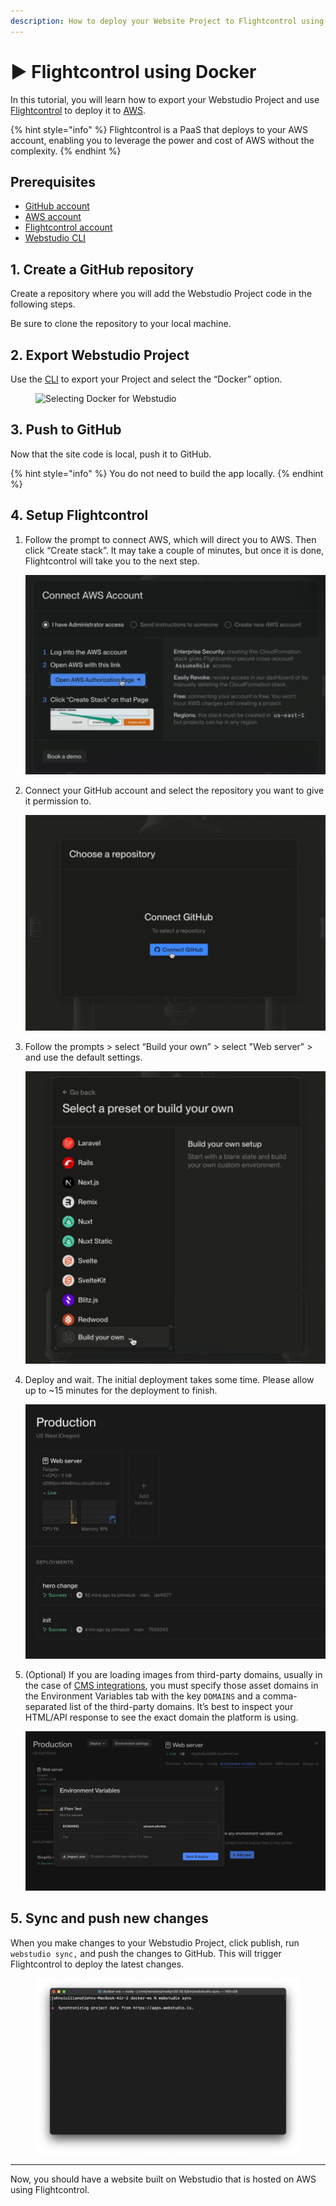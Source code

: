 ```yaml
---
description: How to deploy your Website Project to Flightcontrol using the Docker template.
---
```


# ▶️ Flightcontrol using Docker

In this tutorial, you will learn how to export your Webstudio Project and use [Flightcontrol](https://www.flightcontrol.dev) to deploy it to [AWS](https://aws.amazon.com).

{% hint style="info" %}
Flightcontrol is a PaaS that deploys to your AWS account, enabling you to leverage the power and cost of AWS without the complexity.
{% endhint %}

## Prerequisites

* [GitHub account](https://github.com)
* [AWS account](https://aws.amazon.com)
* [Flightcontrol account](https://www.flightcontrol.dev)
* [Webstudio CLI](cli.md)

## 1. Create a GitHub repository

Create a repository where you will add the Webstudio Project code in the following steps.

Be sure to clone the repository to your local machine.

## 2. Export Webstudio Project

Use the [CLI](cli.md) to export your Project and select the “Docker” option.

<figure><img src="../../.gitbook/assets/Screenshot 2025-01-27 at 7.42.11 PM.png" alt="Selecting Docker for Webstudio"><figcaption></figcaption></figure>

## 3. Push to GitHub

Now that the site code is local, push it to GitHub.

{% hint style="info" %}
You do not need to build the app locally.
{% endhint %}

## 4. Setup Flightcontrol

1.  Follow the prompt to connect AWS, which will direct you to AWS. Then click “Create stack”. It may take a couple of minutes, but once it is done, Flightcontrol will take you to the next step.

    ![AWS setup in Flightcontrol](../../.gitbook/assets/aws.PNG)
2.  Connect your GitHub account and select the repository you want to give it permission to.

    ![connect GitHub button](../../.gitbook/assets/connect-github.PNG)
3.  Follow the prompts > select “Build your own” > select "Web server" > and use the default settings.

    ![build your own option](../../.gitbook/assets/buildown.PNG)
4.  Deploy and wait. The initial deployment takes some time. Please allow up to  \~15 minutes for the deployment to finish.

    ![Deployed app](../../.gitbook/assets/flightcontrol-done.png)
5.  (Optional) If you are loading images from third-party domains, usually in the case of [CMS integrations](../foundations/cms.md), you must specify those asset domains in the Environment Variables tab with the key `DOMAINS` and a comma-separated list of the third-party domains. It’s best to inspect your HTML/API response to see the exact domain the platform is using.

    ![Adding third party domains to flightcontrol](../../.gitbook/assets/third-party-images-flight-control.png)

## 5. Sync and push new changes

When you make changes to your Webstudio Project, click publish, run `webstudio sync,` and push the changes to GitHub. This will trigger Flightcontrol to deploy the latest changes.

<figure><img src="../../.gitbook/assets/webstudio-sync.png" alt="webstudio sync command"><figcaption></figcaption></figure>

***

Now, you should have a website built on Webstudio that is hosted on AWS using Flightcontrol.
